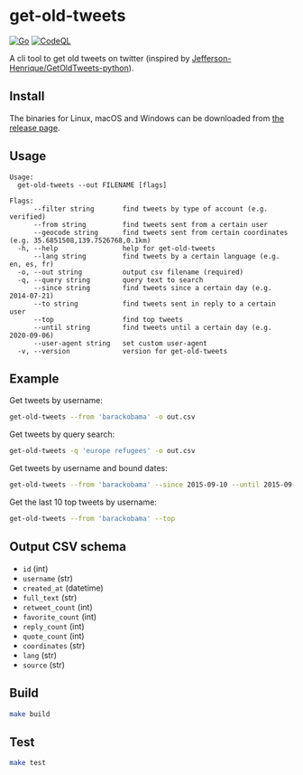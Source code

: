 get-old-tweets
==============

[![Go](https://github.com/akiomik/get-old-tweets/actions/workflows/go.yml/badge.svg)](https://github.com/akiomik/get-old-tweets/actions/workflows/go.yml)
[![CodeQL](https://github.com/akiomik/get-old-tweets/actions/workflows/codeql.yml/badge.svg)](https://github.com/akiomik/get-old-tweets/actions/workflows/codeql.yml)

A cli tool to get old tweets on twitter (inspired by [Jefferson-Henrique/GetOldTweets-python](https://github.com/Jefferson-Henrique/GetOldTweets-python)).

## Install

The binaries for Linux, macOS and Windows can be downloaded from [the release page](https://github.com/akiomik/get-old-tweets/releases/latest).

## Usage

```
Usage:
  get-old-tweets --out FILENAME [flags]

Flags:
      --filter string       find tweets by type of account (e.g. verified)
      --from string         find tweets sent from a certain user
      --geocode string      find tweets sent from certain coordinates (e.g. 35.6851508,139.7526768,0.1km)
  -h, --help                help for get-old-tweets
      --lang string         find tweets by a certain language (e.g. en, es, fr)
  -o, --out string          output csv filename (required)
  -q, --query string        query text to search
      --since string        find tweets since a certain day (e.g. 2014-07-21)
      --to string           find tweets sent in reply to a certain user
      --top                 find top tweets
      --until string        find tweets until a certain day (e.g. 2020-09-06)
      --user-agent string   set custom user-agent
  -v, --version             version for get-old-tweets
```

## Example

Get tweets by username:

```sh
get-old-tweets --from 'barackobama' -o out.csv
```

Get tweets by query search:

```sh
get-old-tweets -q 'europe refugees' -o out.csv
```

Get tweets by username and bound dates:

```sh
get-old-tweets --from 'barackobama' --since 2015-09-10 --until 2015-09-12 -o out.csv
```

Get the last 10 top tweets by username:

```sh
get-old-tweets --from 'barackobama' --top
```

## Output CSV schema

- `id` (int)
- `username` (str)
- `created_at` (datetime)
- `full_text` (str)
- `retweet_count` (int)
- `favorite_count` (int)
- `reply_count` (int)
- `quote_count` (int)
- `coordinates` (str)
- `lang` (str)
- `source` (str)

## Build

```sh
make build
```

## Test

```sh
make test
```

